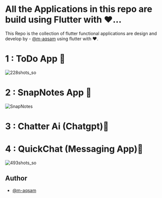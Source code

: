 
# All the Applications in this repo are build using Flutter with ❤️...


This Repo is the collection of flutter functional applications are design and develop by - [@m-aqsam](https://github.com/m-aqsam) using flutter with ❤️.

# 1 : ToDo App 📱

![228shots_so](https://github.com/user-attachments/assets/78b90ea8-dec2-4332-9366-df60e78f935e)


# 2 : SnapNotes App 📱

![SnapNotes](https://github.com/user-attachments/assets/14071014-3d2a-40da-b0fe-423e9c6a06c0)


# 3 : Chatter Ai (Chatgpt)📱


# 4 : QuickChat (Messaging App)📱

![493shots_so](https://github.com/user-attachments/assets/15f88631-f9d4-49c7-9105-1df45686754d)









## Author

- [@m-aqsam](https://github.com/m-aqsam)




